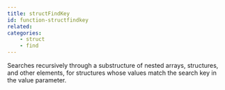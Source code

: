 ```yaml
---
title: structFindKey
id: function-structfindkey
related:
categories:
    - struct
    - find
---
```


Searches recursively through a substructure of nested arrays,
        structures, and other elements, for structures whose values
        match the search key in the value parameter.